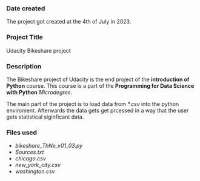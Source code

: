 ### Date created
The project got created at the 4th of July in 2023.

### Project Title
Udacity Bikeshare project

### Description
The Bikeshare project of Udacity is the end project of the **introduction of Python** course. This course is a part of the **Programming for Data Science with Python** _Microdegree_.

The main part of the project is to load data from _*.csv_ into the python enviroment. Afterwards the data gets get prcessed in a way that the user gets statistical siginficant data.

### Files used
- _bikeshare_ThNe_v01_03.py_
- _Sources.txt_
- _chicago.csv_
- _new_york_city.csv_
- _washington.csv_
